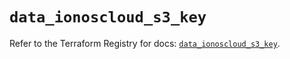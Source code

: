 # `data_ionoscloud_s3_key`

Refer to the Terraform Registry for docs: [`data_ionoscloud_s3_key`](https://registry.terraform.io/providers/ionos-cloud/ionoscloud/6.7.6/docs/data-sources/s3_key).
